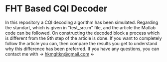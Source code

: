 # FHT Based CQI Decoder
In this repository a CQI decoding algorithm has been simulated. Regarding the standart, which is given in "test_src.m" file, and the
article the Matlab code can be followed. On constructing the decoded block a process which is different from the 9th step of the article is
done. If you want to completely follow the article you can, then compare the results you get to understand why this difference has been
preferred. If you have any questions, you can contact me with -> hkmgltkn@gmail.com <-
